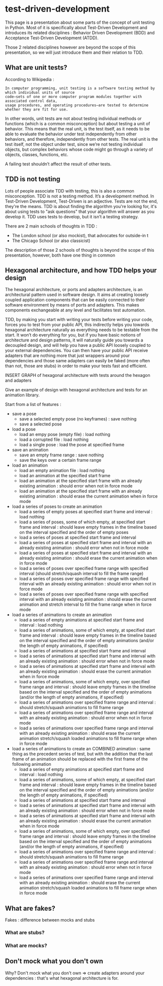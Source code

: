 # test-driven-development

This page is a presentation about some parts of the concept of unit testing in Python. Most of it is specifically about Test-Driven Development and introduces its related disciplines : Behavior Driven Development (BDD) and Acceptance Test-Driven Development (ATDD).

Those 2 related disciplines however are beyond the scope of this presentation, so we will just introduce them and their relation to TDD.

## What are unit tests?
According to Wikipedia : 


    In computer programming, unit testing is a software testing method by which individual units of source
    code—sets of one or more computer program modules together with associated control data,
    usage procedures, and operating procedures—are tested to determine whether they are fit for use.

In other words, unit tests are not about testing individual methods or functions (which is a common misconception) but about testing a unit of behavior. This means that the real unit, is the test itself, as it needs to be able to evaluate the behavior under test independently from other behaviors, and therefore, independently from other tests. The real unit is the test itself, not the object under test, since we’re not testing individual objects, but complex behaviors whose code might go through a variety of objects, classes, functions, etc.

A failing test shouldn’t affect the result of other tests.

## TDD is not testing
Lots of people associate TDD with testing, this is also a common misconception. TDD is not a testing method. It’s a development method.
In Test-Driven Development, Test-Driven is an adjective. Tests are not the end, they're the means.
TDD is about finding the algorithm you're looking for, it's about using tests to "ask questions" that your algorithm will answer as you develop it.
TDD uses tests to develop, but it isn’t a testing strategy.

There are 2 main schools of thoughts in TDD :

* The London school (or also mockist), that advocates for outside-in t
* The Chicago School (or also classicist)

The description of those 2 schools of thoughts is beyond the scope of this presentation, however, both have one thing in common

## Hexagonal architecture, and how TDD helps your design
The hexagonal architecture, or ports and adapters architecture, is an architectural pattern used in software design. It aims at creating loosely coupled application components that can be easily connected to their software environment by means of ports and adapters. This makes components exchangeable at any level and facilitates test automation.

TDD, by making you start with writing your tests before writing your code, forces you to test from your public API, this indirectly helps you towards hexagonal architecture naturally as everything needs to be testable from the start. It won’t do everything for you, but if you have basic notions of architecture and design patterns, it will naturally guide you towards a decoupled design, and will help you have a public API loosely coupled to your external dependencies.
You can then have your public API receive adapters that are nothing more that just wrappers around your dependencies and those same adapters can easily be faked (more often than not, those are stubs) in order to make your tests fast and efficient.

 

INSERT GRAPH of hexagonal architecture with tests around the hexagon and adapters

Give an example of design with hexagonal architecture and tests for an animation library.

Start from a list of features : 

* save a pose
  * save a selected empty pose (no keyframes) : save nothing
  * save a selected pose
* load a pose
  * load an empy pose (empty file) : load nothing
  * load a corrupted file : load nothing
  * load a single pose : load the pose at specified frame
* save an animation
  * save an empty frame range : save nothing 
  * save the keys over a certain frame range
* load an animation
  * load an empty animation file : load nothing
  * load an animation at the specified start frame
  * load an animation at the specified start frame with an already existing animation : should error when not in force mode
  * load an animation at the specified start frame with an already existing animation : should erase the current animation when in force mode
* load a series of poses to create an animation
  * load a series of empty poses at specified start frame and interval : load nothing
  * load a series of poses, some of which empty, at specified start frame and interval : should leave empty frames in the timeline based on the interval specified and the order of empty poses
  * load a series of poses at specified start frame and interval
  * load a series of poses at specified start frame and interval with an already existing animation : should error when not in force mode
  * load a series of poses at specified start frame and interval with an already existing animation : should erase the current animation when in force mode
  * load a series of poses over specified frame range with specified interval (should stretch/squash interval to fill the frame range)
  * load a series of poses over specified frame range with specified interval with an already existing animation : should error when not in force mode
  * load a series of poses over specified frame range with specified interval with an already existing animation : should erase the current animation and stretch interval to fill the frame range when in force mode
* load a series of animations to create an animation
  * load a series of empty animations at specified start frame and interval : load nothing
  * load a series of animations, some of which empty, at specified start frame and interval : should leave empty frames in the timeline based on the interval specified and the order of empty animations (and/or the length of empty animations, if specified)
  * load a series of animations at specified start frame and interval
  * load a series of animations at specified start frame and interval with an already existing animation : should error when not in force mode
  * load a series of animations at specified start frame and interval with an already existing animation : should erase the current animation when in force mode
  * load a series of animations, some of which empty, over specified frame range and interval : should leave empty frames in the timeline based on the interval specified and the order of empty animations (and/or the length of empty animations, if specified)
  * load a series of animations over specified frame range and interval : should stretch/squash animations to fill frame range
  * load a series of animations over specified frame range and interval with an already existing animation : should error when not in force mode
  * load a series of animations over specified frame range and interval with an already existing animation : should erase the current animation stretch/squash loaded animations to fill frame range when in force mode
* load a series of animations to create an COMBINED animation : same thing as the precedent series of test, but with the addition that the last frame of an animation should be replaced with the first frame of the following animation
  * load a series of empty animations at specified start frame and interval : load nothing
  * load a series of animations, some of which empty, at specified start frame and interval : should leave empty frames in the timeline based on the interval specified and the order of empty animations (and/or the length of empty animations, if specified)
  * load a series of animations at specified start frame and interval
  * load a series of animations at specified start frame and interval with an already existing animation : should error when not in force mode
  * load a series of animations at specified start frame and interval with an already existing animation : should erase the current animation when in force mode
  * load a series of animations, some of which empty, over specified frame range and interval : should leave empty frames in the timeline based on the interval specified and the order of empty animations (and/or the length of empty animations, if specified)
  * load a series of animations over specified frame range and interval : should stretch/squash animations to fill frame range
  * load a series of animations over specified frame range and interval with an already existing animation : should error when not in force mode
  * load a series of animations over specified frame range and interval with an already existing animation : should erase the current animation stretch/squash loaded animations to fill frame range when in force mode

## What are fakes? 
Fakes : difference between mocks and stubs

### What are stubs?

### What are mocks?

## Don't mock what you don't own
Why?
Don't mock what you don't own => create adapters around your dependencies : that's what hexagonal architecture is for.



